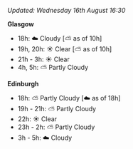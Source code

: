 *Updated: Wednesday 16th August 16:30*

**Glasgow**

* 18h: :cloud: Cloudy [:partly_sunny: as of 10h]
* 19h, 20h: :sunny: Clear [:partly_sunny: as of 10h]
* 21h - 3h: :sunny: Clear
* 4h, 5h: :partly_sunny: Partly Cloudy

**Edinburgh**

* 18h: :partly_sunny: Partly Cloudy [:cloud: as of 18h]
* 19h - 21h: :partly_sunny: Partly Cloudy
* 22h: :sunny: Clear
* 23h - 2h: :partly_sunny: Partly Cloudy
* 3h - 5h: :cloud: Cloudy
